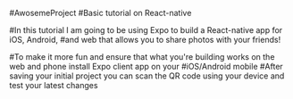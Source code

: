  #AwosemeProject
 #Basic tutorial on React-native
 
#In this tutorial I am going to be using Expo to build a React-native app for iOS, Android,
#and web that allows you to share photos with your friends! 

#To make it more fun and ensure that what you're building works on the web and phone install Expo client app on your #iOS/Android mobile
#After saving your initial project you can scan the QR code using your device and test your latest changes 
